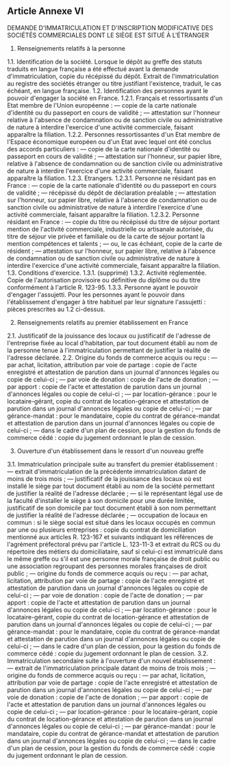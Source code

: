 Article Annexe VI
----
DEMANDE D'IMMATRICULATION ET D'INSCRIPTION MODIFICATIVE DES SOCIÉTÉS
COMMERCIALES DONT LE SIÈGE EST SITUÉ À L'ÉTRANGER

1. Renseignements relatifs à la personne

1.1. Identification de la société. Lorsque le dépôt au greffe des statuts
traduits en langue française a été effectué avant la demande d'immatriculation,
copie du récépissé du dépôt. Extrait de l'immatriculation au registre des
sociétés étranger ou titre justifiant l'existence, traduit, le cas échéant, en
langue française. 1.2. Identification des personnes ayant le pouvoir d'engager
la société en France. 1.2.1. Français et ressortissants d'un Etat membre de
l'Union européenne : ― copie de la carte nationale d'identité ou du passeport en
cours de validité ; ― attestation sur l'honneur relative à l'absence de
condamnation ou de sanction civile ou administrative de nature à interdire
l'exercice d'une activité commerciale, faisant apparaître la filiation. 1.2.2.
Personnes ressortissantes d'un Etat membre de l'Espace économique européen ou
d'un Etat avec lequel ont été conclus des accords particuliers : ― copie de la
carte nationale d'identité ou passeport en cours de validité ; ― attestation sur
l'honneur, sur papier libre, relative à l'absence de condamnation ou de sanction
civile ou administrative de nature à interdire l'exercice d'une activité
commerciale, faisant apparaître la filiation. 1.2.3. Etrangers. 1.2.3.1.
Personne ne résidant pas en France : ― copie de la carte nationale d'identité ou
du passeport en cours de validité ; ― récépissé du dépôt de déclaration
préalable ; ― attestation sur l'honneur, sur papier libre, relative à l'absence
de condamnation ou de sanction civile ou administrative de nature à interdire
l'exercice d'une activité commerciale, faisant apparaître la filiation. 1.2.3.2.
Personne résidant en France : ― copie du titre ou récépissé du titre de séjour
portant mention de l'activité commerciale, industrielle ou artisanale autorisée,
du titre de séjour vie privée et familiale ou de la carte de séjour portant la
mention compétences et talents ; ― ou, le cas échéant, copie de la carte de
résident ; ― attestation sur l'honneur, sur papier libre, relative à l'absence
de condamnation ou de sanction civile ou administrative de nature à interdire
l'exercice d'une activité commerciale, faisant apparaître la filiation. 1.3.
Conditions d'exercice. 1.3.1. (supprimé) 1.3.2. Activité réglementée. Copie de
l'autorisation provisoire ou définitive du diplôme ou du titre conformément à
l'article R. 123-95. 1.3.3. Personne ayant le pouvoir d'engager l'assujetti.
Pour les personnes ayant le pouvoir dans l'établissement d'engager à titre
habituel par leur signature l'assujetti : pièces prescrites au 1.2 ci-dessus.

2. Renseignements relatifs au premier établissement en France

2.1. Justificatif de la jouissance des locaux ou justificatif de l'adresse de
l'entreprise fixée au local d'habitation, par tout document établi au nom de la
personne tenue à l'immatriculation permettant de justifier la réalité de
l'adresse déclarée. 2.2. Origine du fonds de commerce acquis ou reçu : ― par
achat, licitation, attribution par voie de partage : copie de l'acte enregistré
et attestation de parution dans un journal d'annonces légales ou copie de
celui-ci ; ― par voie de donation : copie de l'acte de donation ; ― par apport :
copie de l'acte et attestation de parution dans un journal d'annonces légales ou
copie de celui-ci ; ― par location-gérance : pour le locataire-gérant, copie du
contrat de location-gérance et attestation de parution dans un journal
d'annonces légales ou copie de celui-ci ; ― par gérance-mandat : pour le
mandataire, copie du contrat de gérance-mandat et attestation de parution dans
un journal d'annonces légales ou copie de celui-ci ; ― dans le cadre d'un plan
de cession, pour la gestion du fonds de commerce cédé : copie du jugement
ordonnant le plan de cession.

3. Ouverture d'un établissement dans le ressort d'un nouveau greffe

3.1. Immatriculation principale suite au transfert du premier établissement : ―
extrait d'immatriculation de la précédente immatriculation datant de moins de
trois mois ; ― justificatif de la jouissance des locaux où est installé le siège
par tout document établi au nom de la société permettant de justifier la réalité
de l'adresse déclarée ; ― si le représentant légal use de la faculté d'installer
le siège à son domicile pour une durée limitée, justificatif de son domicile par
tout document établi à son nom permettant de justifier la réalité de l'adresse
déclarée ; ― occupation de locaux en commun : si le siège social est situé dans
les locaux occupés en commun par une ou plusieurs entreprises : copie du contrat
de domiciliation mentionné aux articles R. 123-167 et suivants indiquant les
références de l'agrément préfectoral prévu par l'article L. 123-11-3 et extrait
du RCS ou du répertoire des métiers du domiciliataire, sauf si celui-ci est
immatriculé dans le même greffe ou s'il est une personne morale française de
droit public ou une association regroupant des personnes morales françaises de
droit public ; ― origine du fonds de commerce acquis ou reçu : ― par achat,
licitation, attribution par voie de partage : copie de l'acte enregistré et
attestation de parution dans un journal d'annonces légales ou copie de celui-ci
; ― par voie de donation : copie de l'acte de donation ; ― par apport : copie de
l'acte et attestation de parution dans un journal d'annonces légales ou copie de
celui-ci ; ― par location-gérance : pour le locataire-gérant, copie du contrat
de location-gérance et attestation de parution dans un journal d'annonces
légales ou copie de celui-ci ; ― par gérance-mandat : pour le mandataire, copie
du contrat de gérance-mandat et attestation de parution dans un journal
d'annonces légales ou copie de celui-ci ; ― dans le cadre d'un plan de cession,
pour la gestion du fonds de commerce cédé : copie du jugement ordonnant le plan
de cession. 3.2. Immatriculation secondaire suite à l'ouverture d'un nouvel
établissement : ― extrait de l'immatriculation principale datant de moins de
trois mois ; ― origine du fonds de commerce acquis ou reçu : ― par achat,
licitation, attribution par voie de partage : copie de l'acte enregistré et
attestation de parution dans un journal d'annonces légales ou copie de celui-ci
; ― par voie de donation : copie de l'acte de donation ; ― par apport : copie de
l'acte et attestation de parution dans un journal d'annonces légales ou copie de
celui-ci ; ― par location-gérance : pour le locataire-gérant, copie du contrat
de location-gérance et attestation de parution dans un journal d'annonces
légales ou copie de celui-ci ; ― par gérance-mandat : pour le mandataire, copie
du contrat de gérance-mandat et attestation de parution dans un journal
d'annonces légales ou copie de celui-ci ; ― dans le cadre d'un plan de cession,
pour la gestion du fonds de commerce cédé : copie du jugement ordonnant le plan
de cession.
